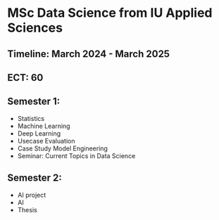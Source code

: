 # MSc Data Science from IU Applied Sciences 
## Timeline: March 2024 - March 2025
## ECT: 60

## Semester 1: 
- Statistics
- Machine Learning
- Deep Learning
- Usecase Evaluation
- Case Study Model Engineering
- Seminar: Current Topics in Data Science
  
## Semester 2: 
- AI project
- AI
- Thesis
